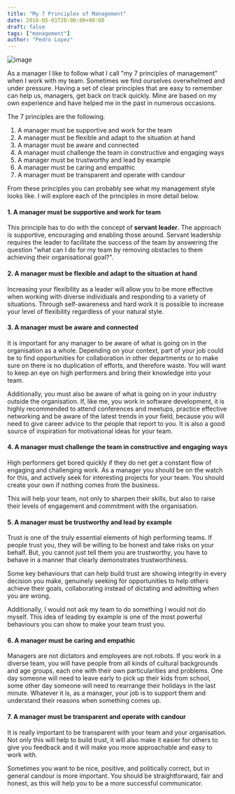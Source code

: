 ```yaml
---
title: "My 7 Principles of Management"
date: 2018-05-01T20:00:00+00:00
draft: false
tags: ["management"]
author: "Pedro Lopez"
---
```


![image](/images/my-7-principles-of-management.jpg)

As a manager I like to follow what I call "my 7 principles of management" when I work with my team. Sometimes we find ourselves overwhelmed and under pressure. Having a set of clear principles that are easy to remember can help us, managers, get back on track quickly. Mine are based on my own experience and have helped me in the past in numerous occasions.

 The 7 principles are the following.

<!--more-->

1. A manager must be supportive and work for the team
2. A manager must be flexible and adapt to the situation at hand
3. A manager must be aware and connected
4. A manager must challenge the team in constructive and engaging ways
5. A manager must be trustworthy and lead by example
6. A manager must be caring and empathic
7. A manager must be transparent and operate with candour

From these principles you can probably see what my management style looks like. I will explore each of the principles in more detail below.

#### 1. A manager must be supportive and work for team

This principle has to do with the concept of **servant leader**.  The approach is supportive, encouraging and enabling those around. Servant leadership requires the leader to facilitate the success of the team by answering the question "what can I do for my team by removing obstacles to them achieving their organisational goal?".

#### 2. A manager must be flexible and adapt to the situation at hand

Increasing your flexibility as a leader will allow you to be more effective when working with diverse individuals and responding to a variety of situations. Through self-awareness and hard work it is possible to increase your level of flexibility regardless of your natural style.

#### 3. A manager must be aware and connected

It is important for any manager to be aware of what is going on in the organisation as a whole. Depending on your context, part of your job could be to find opportunities for collaboration in other departments or to make sure on there is no duplication of efforts, and therefore waste. You will want to keep an eye on high performers and bring their knowledge into your team.

Additionally, you must also be aware of what is going on in your industry outside the organisation. If, like me, you work in software development, it is highly recommended to attend conferences and meetups, practice effective networking and be aware of the latest trends in your field, because you will need to give career advice to the people that report to you. It is also a good source of inspiration for motivational ideas for your team.

#### 4. A manager must challenge the team in constructive and engaging ways

High performers get bored quickly if they do net get a constant flow of engaging and challenging work. As a manager you should be on the watch for this, and actively seek for interesting projects for your team. You should create your own if nothing comes from the business.

This will help your team, not only to sharpen their skills, but also to raise their levels of engagement and commitment with the organisation.

#### 5. A manager must be trustworthy and lead by example

Trust is one of the truly essential elements of high performing teams. If people trust you, they will be willing to be honest and take risks on your behalf. But, you cannot just tell them you are trustworthy, you have to behave in a manner that clearly demonstrates trustworthiness.

Some key behaviours that can help build trust are showing integrity in every decision you make, genuinely seeking for opportunities to help others achieve their goals, collaborating instead of dictating and admitting when you are wrong.

Additionally, I would not ask my team to do something I would not do myself. This idea of leading by example is one of the most powerful behaviours you can show to make your team trust you.

#### 6. A manager must be caring and empathic

Managers are not dictators and employees are not robots. If you work in a diverse team, you will have people from all kinds of cultural backgrounds and age groups, each one with their own particularities and problems. One day someone will need to leave early to pick up their kids from school, some other day someone will need to rearrange their holidays in the last minute. Whatever it is, as a manager, your job is to support them and understand their reasons when something comes up.

#### 7. A manager must be transparent and operate with candour

It is really important to be transparent with your team and your organisation. Not only this will help to build trust, it will also make it easier for others to give you feedback and it will make you more approachable and easy to work with.

Sometimes you want to be nice, positive, and politically correct, but in general candour is more important. You should be straightforward, fair and honest, as this will help you to be a more successful communicator.
